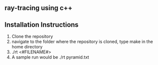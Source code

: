 ## ray-tracing using c++

## Installation Instructions

1. Clone the repository
2. navigate to the folder where the repository is cloned, type make in the home directory
3. ./rt <#FILENAME#>
4. A sample run would be ./rt pyramid.txt

